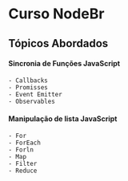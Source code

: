 # Curso NodeBr

## Tópicos Abordados

#### Sincronia de Funções JavaScript
    - Callbacks 
    - Promisses
    - Event Emitter 
    - Observables

#### Manipulação de lista JavaScript
    - For
    - ForEach
    - Forln
    - Map
    - Filter 
    - Reduce 
